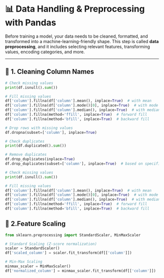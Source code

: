 # 📊 Data Handling & Preprocessing with Pandas

Before training a model, your data needs to be cleaned, formatted, and transformed into a machine-learning-friendly shape. This step is called **data preprocessing**, and it includes selecting relevant features, transforming values, encoding categories, and more.

---

## 🧽 1. Cleaning Column Names

```python
# Check missing values
print(df.isnull().sum())

# Fill missing values
df['column'].fillna(df['column'].mean(), inplace=True)  # with mean
df['column'].fillna(df['column'].mode()[0], inplace=True)  # with mode
df['column'].fillna(df['column'].median(), inplace=True)  # with median
df['column'].fillna(method='ffill', inplace=True)  # forward fill
df['column'].fillna(method='bfill', inplace=True)  # backward fill

# Drop rows with missing values
df.dropna(subset=['column'], inplace=True)

# Check duplicates
print(df.duplicated().sum())

# Remove duplicates
df.drop_duplicates(inplace=True)
df.drop_duplicates(subset=['column'], inplace=True)  # based on specific columns

# Check missing values
print(df.isnull().sum())

# Fill missing values
df['column'].fillna(df['column'].mean(), inplace=True)  # with mean
df['column'].fillna(df['column'].mode()[0], inplace=True)  # with mode
df['column'].fillna(df['column'].median(), inplace=True)  # with median
df['column'].fillna(method='ffill', inplace=True)  # forward fill
df['column'].fillna(method='bfill', inplace=True)  # backward fill
```
## 🔄 2.Feature Scaling
```python
from sklearn.preprocessing import StandardScaler, MinMaxScaler

# Standard Scaling (Z-score normalization)
scaler = StandardScaler()
df['scaled_column'] = scaler.fit_transform(df[['column']])

# Min-Max Scaling
minmax_scaler = MinMaxScaler()
df['normalized_column'] = minmax_scaler.fit_transform(df[['column']])
```
